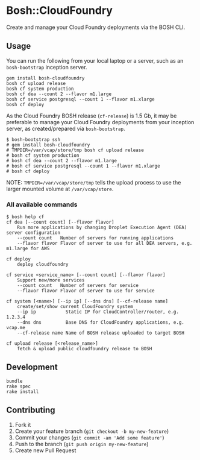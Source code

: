 # Bosh::CloudFoundry

Create and manage your Cloud Foundry deployments via the BOSH CLI.

## Usage

You can run the following from your local laptop or a server, such as an `bosh-bootstrap` inception server.

```
gem install bosh-cloudfoundry
bosh cf upload release
bosh cf system production
bosh cf dea --count 2 --flavor m1.large
bosh cf service postgresql --count 1 --flavor m1.xlarge
bosh cf deploy
```

As the Cloud Foundry BOSH release (`cf-release`) is 1.5 Gb, it may be preferable to manage your Cloud Foundry deployments from your inception server, as created/prepared via `bosh-bootstrap`.

```
$ bosh-bootstrap ssh
# gem install bosh-cloudfoundry
# TMPDIR=/var/vcap/store/tmp bosh cf upload release
# bosh cf system production
# bosh cf dea --count 2 --flavor m1.large
# bosh cf service postgresql --count 1 --flavor m1.xlarge
# bosh cf deploy
```

NOTE: `TMPDIR=/var/vcap/store/tmp` tells the upload process to use the larger mounted volume at `/var/vcap/store`. 

### All available commands

```
$ bosh help cf
cf dea [--count count] [--flavor flavor] 
    Run more applications by changing Droplet Execution Agent (DEA) server configuration 
    --count count   Number of servers for running applications 
    --flavor flavor Flavor of server to use for all DEA servers, e.g. m1.large for AWS 

cf deploy 
    deploy cloudfoundry 

cf service <service_name> [--count count] [--flavor flavor] 
    Support new/more services 
    --count count   Number of servers for service 
    --flavor flavor Flavor of server to use for service 

cf system [<name>] [--ip ip] [--dns dns] [--cf-release name] 
    create/set/show current CloudFoundry system 
    --ip ip           Static IP for CloudController/router, e.g. 1.2.3.4 
    --dns dns         Base DNS for CloudFoundry applications, e.g. vcap.me 
    --cf-release name Name of BOSH release uploaded to target BOSH 

cf upload release [<release_name>] 
    fetch & upload public cloudfoundry release to BOSH
```

## Development

```
bundle
rake spec
rake install
```

## Contributing

1. Fork it
2. Create your feature branch (`git checkout -b my-new-feature`)
3. Commit your changes (`git commit -am 'Add some feature'`)
4. Push to the branch (`git push origin my-new-feature`)
5. Create new Pull Request
